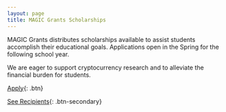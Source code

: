 ```yaml
---
layout: page
title: MAGIC Grants Scholarships
---
```


MAGIC Grants distributes scholarships available to assist students accomplish their educational goals. Applications open in the Spring for the following school year.

We are eager to support cryptocurrency research and to alleviate the financial burden for students.

[Apply](/scholarships/scholarship-application){: .btn}

[See Recipients](/scholarships/scholarship-recipients){: .btn-secondary}
